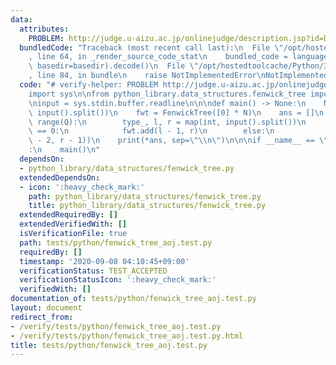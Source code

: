 ```yaml
---
data:
  attributes:
    PROBLEM: http://judge.u-aizu.ac.jp/onlinejudge/description.jsp?id=DSL_2_B
  bundledCode: "Traceback (most recent call last):\n  File \"/opt/hostedtoolcache/Python/3.8.5/x64/lib/python3.8/site-packages/onlinejudge_verify/documentation/build.py\"\
    , line 64, in _render_source_code_stat\n    bundled_code = language.bundle(stat.path,\
    \ basedir=basedir).decode()\n  File \"/opt/hostedtoolcache/Python/3.8.5/x64/lib/python3.8/site-packages/onlinejudge_verify/languages/python.py\"\
    , line 84, in bundle\n    raise NotImplementedError\nNotImplementedError\n"
  code: "# verify-helper: PROBLEM http://judge.u-aizu.ac.jp/onlinejudge/description.jsp?id=DSL_2_B\n\
    import sys\n\nfrom python_library.data_structures.fenwick_tree import FenwickTree\n\
    \ninput = sys.stdin.buffer.readline\n\n\ndef main() -> None:\n    N, Q = map(int,\
    \ input().split())\n    fwt = FenwickTree([0] * N)\n    ans = []\n    for _ in\
    \ range(Q):\n        type_, l, r = map(int, input().split())\n        if type_\
    \ == 0:\n            fwt.add(l - 1, r)\n        else:\n            ans.append(fwt.query(l\
    \ - 2, r - 1))\n    print(*ans, sep=\"\\n\")\n\n\nif __name__ == \"__main__\"\
    :\n    main()\n"
  dependsOn:
  - python_library/data_structures/fenwick_tree.py
  extendedDependsOn:
  - icon: ':heavy_check_mark:'
    path: python_library/data_structures/fenwick_tree.py
    title: python_library/data_structures/fenwick_tree.py
  extendedRequiredBy: []
  extendedVerifiedWith: []
  isVerificationFile: true
  path: tests/python/fenwick_tree_aoj.test.py
  requiredBy: []
  timestamp: '2020-09-08 04:10:45+09:00'
  verificationStatus: TEST_ACCEPTED
  verificationStatusIcon: ':heavy_check_mark:'
  verifiedWith: []
documentation_of: tests/python/fenwick_tree_aoj.test.py
layout: document
redirect_from:
- /verify/tests/python/fenwick_tree_aoj.test.py
- /verify/tests/python/fenwick_tree_aoj.test.py.html
title: tests/python/fenwick_tree_aoj.test.py
---
```


